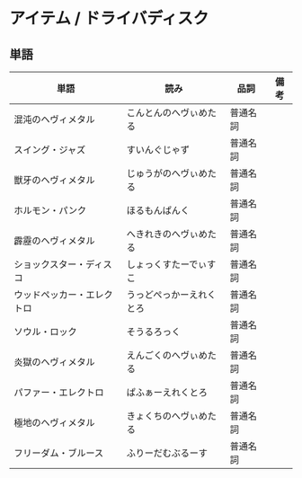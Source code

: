 # アイテム / ドライバディスク

## 単語

|単語|読み|品詞|備考|
|---|---|---|---|
|混沌のヘヴィメタル|こんとんのへヴぃめたる|普通名詞||
|スイング・ジャズ|すいんぐじゃず|普通名詞||
|獣牙のヘヴィメタル|じゅうがのへヴぃめたる|普通名詞||
|ホルモン・パンク|ほるもんぱんく|普通名詞||
|霹靂のヘヴィメタル|へきれきのへヴぃめたる|普通名詞||
|ショックスター・ディスコ|しょっくすたーでぃすこ|普通名詞||
|ウッドペッカー・エレクトロ|うっどぺっかーえれくとろ|普通名詞||
|ソウル・ロック|そうるろっく|普通名詞||
|炎獄のヘヴィメタル|えんごくのへヴぃめたる|普通名詞||
|パファー・エレクトロ|ぱふぁーえれくとろ|普通名詞||
|極地のヘヴィメタル|きょくちのへヴぃめたる|普通名詞||
|フリーダム・ブルース|ふりーだむぶるーす|普通名詞||